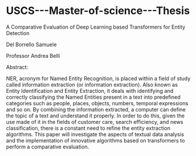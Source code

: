 # USCS---Master-of-science---Thesis


A Comparative Evaluation of Deep Learning based Transformers for Entity Detection 

Del Borrello Samuele

Professor Andrea Belli 

Abstract:

NER, acronym for Named Entity Recognition, is placed within a field of study called information extraction (or information extraction).
Also known as Entity Identification and Entity Extraction, it deals with identifying and correctly classifying the Named Entities present in a text into predefined categories such as people, places, objects, numbers, temporal expressions and so on.
By combining the information extracted, a computer can define the topic of a text and understand it properly. In order to do this, given the use made of it in the fields of customer care, search efficiency, and news classification, there is a constant need to refine the entity extraction algorithms.
This paper will investigate the aspects of textual data analysis and the implementation of innovative algorithms based on transformers to perform a comparative evaluation.
